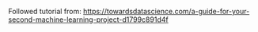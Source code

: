 Followed tutorial from: https://towardsdatascience.com/a-guide-for-your-second-machine-learning-project-d1799c891d4f
